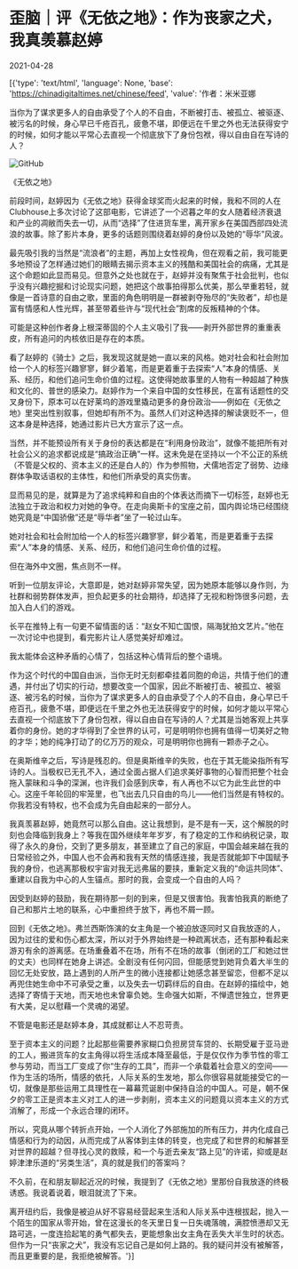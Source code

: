 # 歪脑｜评《无依之地》：作为丧家之犬，我真羡慕赵婷

2021-04-28

[{'type': 'text/html', 'language': None, 'base': 'https://chinadigitaltimes.net/chinese/feed', 'value': '作者：米米亚娜



当你为了谋求更多人的自由承受了个人的不自由，不断被打击、被孤立、被驱逐、被污名的时候，身心早已千疮百孔，疲惫不堪，即便远在千里之外也无法获得安宁的时候，如何才能以平常心去直视一个彻底放下了身份包袱，得以自由自在写诗的人？



![GitHub](https://chinadigitaltimes.net/chinese/files/2021/04/image-1619612332897.png)   

 《无依之地》 



前段时间，赵婷因为《无依之地》获得金球奖而火起来的时候，我和不同的人在Clubhouse上多次讨论了这部电影，它讲述了一个迟暮之年的女人随着经济衰退和产业的凋敝而失去一切，从而“选择”了住进货车里，离开家乡在美国西部四处流浪的故事。除了影片本身，更多的话题则围绕着赵婷的身份以及她的“辱华”风波。

最先吸引我的当然是“流浪者”的主题，再加上女性视角，但在观看之前，我可能更多地预设了怎样通过她们的眼睛去揭示资本主义的残酷和美国社会的病痛，尤其是这个命题如此显而易见。但意外之处也就在于，赵婷并没有聚焦于社会批判，也似乎没有兴趣挖掘和讨论现实问题，她把这个故事拍得那么优美，那么举重若轻，就像是一首诗意的自由之歌，里面的角色明明是一群被剥夺殆尽的“失败者”，却也是富有情感和人性光辉，甚至带着些许与“现代社会”割席的反叛精神的个体。



可能是这种创作者身上根深蒂固的个人主义吸引了我——剥开外部世界的重重表皮，所有追问的内核依旧是存在的本质。

看了赵婷的《骑士》之后，我发现这就是她一直以来的风格。她对社会和社会附加给一个人的标签兴趣寥寥，鲜少着笔，而是更着重于去探索“人”本身的情感、关系、经历，和他们追问生命价值的过程。这使得她故事里的人物有一种超越了种族和文化的、普世的感染力。赵婷作为一个来自中国的女性移民，在富有话题性的交叉身份下，原本可以在好莱坞的游戏里撬动更多的身份政治——例如在《无依之地》里突出性别叙事，但她却有所不为。虽然人们对这种选择的解读褒贬不一，但这本身是种选择，她通过影片已大方宣示了这一点。

当然，并不能预设所有关于身份的表达都是在“利用身份政治”，就像不能把所有对社会公义的追求都说成是“搞政治正确”一样。这未免是在坚持以一个不公正的系统（不管是父权的、资本主义的还是白人的）作为参照物，犬儒地否定了弱势、边缘群体争取话语权的主体性，和他们所承受的真实伤害。

显而易见的是，就算是为了追求纯粹和自由的个体表达而摘下一切标签，赵婷也无法独立于政治和权力对她的争夺。在走向奥斯卡的宝座之前，国内舆论场已经围绕她究竟是“中国骄傲”还是“辱华者”坐了一轮过山车。



她对社会和社会附加给一个人的标签兴趣寥寥，鲜少着笔，而是更着重于去探索“人”本身的情感、关系、经历，和他们追问生命价值的过程。



但在海外中文圈，焦点则不一样。

听到一位朋友评论，大意即是，她对赵婷非常失望，因为她原本能够以身作则，为社群和弱势群体发声，担负起更多的社会期待，却选择了无视和粉饰很多问题，去加入白人们的游戏。

长平在推特上有一句更不留情面的话：“赵女不知亡国恨，隔海犹拍文艺片。”他在一次讨论中也提到，看完影片让人感觉美好却难过。

我太能体会这种矛盾的心情了，包括这种心情背后的整个语境。

作为这个时代的中国自由派，当你无时无刻都牵挂着同胞的命运，共情于他们的遭遇，并付出了切实的行动，想要改变一个国家，因此不断被打击、被孤立、被驱逐、被污名的时候，当你为了谋求更多人的自由承受了个人的不自由，身心早已千疮百孔，疲惫不堪，即便远在千里之外也无法获得安宁的时候，如何才能以平常心去直视一个彻底放下了身份包袱，得以自由自在写诗的人？尤其是当她客观上共享着你的身份。她的才华得到了全世界的认可，可是明明你也拥有值得一切美好之物的才华；她的纯净打动了的亿万万的观众，可是明明你也拥有一颗赤子之心。

在奥斯维辛之后，写诗是残忍的。但是奥斯维辛的失败，也在于其无能染指所有写诗的人。当极权已无孔不入，通过全面占据人们追求美好事物的心智而把整个社会拖入蒙昧和斗争的深渊，也许我们会感到庆幸，有人再也不以它为此生此世的中心。这座千年轮回的牢笼里，也飞出去几只自由的鸟儿——他们当然是有特权的。你我若没有特权，也不会成为先自由起来的一部分人。

我真羡慕赵婷，她竟然可以那么自由。这让我想到，是不是有一天，这个解脱的时刻也会降临到我身上？等我在国外继续年年岁岁，有了稳定的工作和纳税记录，取得了永久的身份，交到了更多朋友，甚至建立了自己的家庭，中国会越来越在我的日常经验之外，中国人也不会再和我有天然的情感连接，我是否就能卸下中国赋予我的身份，也逃离那极权宇宙对我无远弗届的要挟，重新定义我的“命运共同体”、重建以自我为中心的人生锚点。那时的我，会变成一个自由的人吗？

因受到赵婷的鼓励，我在期待那一刻的到来，但是又很害怕。我害怕我真的断绝了自己和那片土地的联系，心中重担终于放下，再也不屑一顾。

回到《无依之地》。弗兰西斯饰演的女主角是一个被迫放逐同时又自我放逐的人，因为过往的爱和伤心都太深，所以对于外界始终是一种疏离状态，还有那种看起来游刃有余的游离感。在场重叠着不在场，所有不在场的故事（倒闭的工厂和她过世的丈夫）也同样在她身上讲述。全剧没有任何闪回，但能感觉到她背负着大半生的回忆无处安放，路上遇到的人所产生的微小连接都让她感念甚至留恋，但都不足以再兜住她生命中不可承受之重，以及失去一切羁绊后的自由。在赵婷的描绘中，她选择了寄情于天地，而天地也未曾辜负她。生命强大如斯，不惮遗世独立，世界更有大美，足以慰藉一个灵魂的渴望。

不管是电影还是赵婷本身，其成就都让人不忍苛责。

至于资本主义的问题？比起那些需要养家糊口负担房贷车贷的、长期受雇于亚马逊的工人，搬进货车的女主角得以将生活成本降至最低，于是仅仅作为季节性的零工参与劳动，而当工厂变成了你“生存的工具”，而非一个承载着社会意义的空间——作为生活的场所，情感的依托，人际关系的生发地，那么你很容易就能接受它的一切，就像是那些运用工具理性在一幕幕荒诞剧中保持自洽的中国人。可是，朝不保夕的零工正是资本主义对工人的进一步剥削，资本主义的问题竟以资本主义的方式消解了，形成一个永远合理的闭环。

所以，究竟从哪个转折点开始，一个人消化了外部施加的所有压力，并内化成自己情感和行为的动因，从而完成了从客体到主体的转变，也完成了和世界的和解甚至对世界的超越？但寻找心灵的救赎，和一个与逝去亲友“路上见”的许诺，抑或是赵婷津津乐道的“另类生活”，真的就是我们的答案吗？

不久前，在和朋友聊起近况的时候，我提到了《无依之地》里那份自我放逐的终极诱惑。我说着说着，眼泪就流了下来。

离开纽约后，我像是被迫从好不容易经营起来生活和人际关系中连根拔起，抛入一个陌生的国家从零开始，曾在这漫长的冬天里日复一日失魂落魄，满腔愤懑却又无路可逃，一度连拾起笔的勇气都失去，更能想象出女主角在丢失大半生时的状态。但作为一只“丧家之犬”，我没有忘记自己是如何上路的。我的疑问并没有被解答，而且更重要的是，我拒绝被解答。'}]